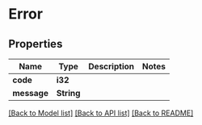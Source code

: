 # Error

## Properties
Name | Type | Description | Notes
------------ | ------------- | ------------- | -------------
**code** | **i32** |  | 
**message** | **String** |  | 

[[Back to Model list]](../README.md#documentation-for-models) [[Back to API list]](../README.md#documentation-for-api-endpoints) [[Back to README]](../README.md)


